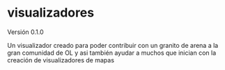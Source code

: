 visualizadores
==============
Versión 0.1.0

Un visualizador creado para poder contribuir con un 
granito de arena a la gran comunidad de OL
y asi también ayudar a muchos que inician con 
la creación de visualizadores de mapas



